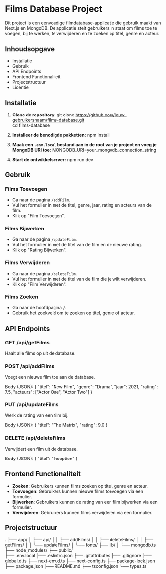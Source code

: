 # Films Database Project

Dit project is een eenvoudige filmdatabase-applicatie die gebruik maakt van Next.js en MongoDB. De applicatie stelt gebruikers in staat om films toe te voegen, bij te werken, te verwijderen en te zoeken op titel, genre en acteur.

## Inhoudsopgave
- Installatie
- Gebruik
- API Endpoints
- Frontend Functionaliteit
- Projectstructuur
- Licentie

## Installatie

1. **Clone de repository:**
git clone https://github.com/jouw-gebruikersnaam/films-database.git  
cd films-database

2. **Installeer de benodigde pakketten:**
npm install

3. **Maak een `.env.local` bestand aan in de root van je project en voeg je MongoDB URI toe:**
MONGODB_URI=your_mongodb_connection_string

4. **Start de ontwikkelserver:**
npm run dev

## Gebruik

### Films Toevoegen
- Ga naar de pagina `/addFilm`.
- Vul het formulier in met de titel, genre, jaar, rating en acteurs van de film.
- Klik op "Film Toevoegen".

### Films Bijwerken
- Ga naar de pagina `/updateFilm`.
- Vul het formulier in met de titel van de film en de nieuwe rating.
- Klik op "Rating Bijwerken".

### Films Verwijderen
- Ga naar de pagina `/deleteFilm`.
- Vul het formulier in met de titel van de film die je wilt verwijderen.
- Klik op "Film Verwijderen".

### Films Zoeken
- Ga naar de hoofdpagina `/`.
- Gebruik het zoekveld om te zoeken op titel, genre of acteur.

## API Endpoints

### GET /api/getFilms
Haalt alle films op uit de database.

### POST /api/addFilms
Voegt een nieuwe film toe aan de database.

Body (JSON):
{
  "titel": "New Film",
  "genre": "Drama",
  "jaar": 2021,
  "rating": 7.5,
  "acteurs": ["Actor One", "Actor Two"]
}

### PUT /api/updateFilms
Werk de rating van een film bij.

Body (JSON):
{
  "titel": "The Matrix",
  "rating": 9.0
}

### DELETE /api/deleteFilms
Verwijdert een film uit de database.

Body (JSON):
{
  "titel": "Inception"
}

## Frontend Functionaliteit
- **Zoeken**: Gebruikers kunnen films zoeken op titel, genre en acteur.
- **Toevoegen**: Gebruikers kunnen nieuwe films toevoegen via een formulier.
- **Bijwerken**: Gebruikers kunnen de rating van een film bijwerken via een formulier.
- **Verwijderen**: Gebruikers kunnen films verwijderen via een formulier.

## Projectstructuur
.
├── app/
│   ├── api/
│   │   ├── addFilms/
│   │   ├── deleteFilms/
│   │   ├── getFilms/
│   │   └── updateFilms/
│   └── fonts/
├── lib/
│   └── mongodb.ts
├── node_modules/
├── public/  
├── .env.local
├── .eslintrc.json
├── .gitattributes
├── .gitignore
├── global.d.ts
├── next-env.d.ts
├── next-config.ts
├── package-lock.json
├── package.json
├── README.md
├── tsconfig.json
└── types.ts